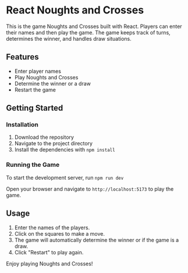# React Noughts and Crosses

This is the game Noughts and Crosses built with React. Players can enter their names and then play the game. The game keeps track of turns, determines the winner, and handles draw situations.

## Features

- Enter player names
- Play Noughts and Crosses
- Determine the winner or a draw
- Restart the game

## Getting Started

### Installation

1. Download the repository
2. Navigate to the project directory
3. Install the dependencies with `npm install`

### Running the Game

To start the development server, run `npm run dev`

Open your browser and navigate to `http://localhost:5173` to play the game.

## Usage

1. Enter the names of the players.
2. Click on the squares to make a move.
3. The game will automatically determine the winner or if the game is a draw.
4. Click "Restart" to play again.

Enjoy playing Noughts and Crosses!
